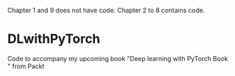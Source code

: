 
Chapter 1 and 9 does not have code.
Chapter 2 to 8 contains code.

# DLwithPyTorch
Code to accompany my upcoming  book "Deep learning with PyTorch Book " from Packt
